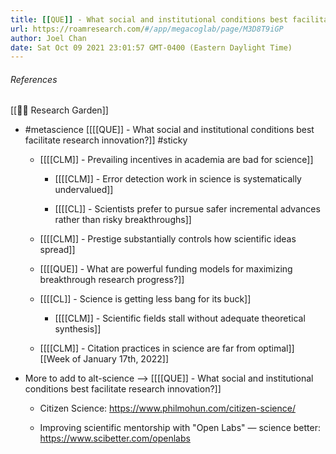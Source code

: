 ```yaml
---
title: [[QUE]] - What social and institutional conditions best facilitate research innovation?
url: https://roamresearch.com/#/app/megacoglab/page/M3D8T9iGP
author: Joel Chan
date: Sat Oct 09 2021 23:01:57 GMT-0400 (Eastern Daylight Time)
---
```




###### References

[[🌱🌾 Research Garden]]

- #metascience [[[[QUE]] - What social and institutional conditions best facilitate research innovation?]] #sticky

    - [[[[CLM]] - Prevailing incentives in academia are bad for science]]

        - [[[[CLM]] - Error detection work in science is systematically undervalued]]

        - [[[[CL]] - Scientists prefer to pursue safer incremental advances rather than risky breakthroughs]]

    - [[[[CLM]] - Prestige substantially controls how scientific ideas spread]]

    - [[[[QUE]] - What are powerful funding models for maximizing breakthrough research progress?]]

    - [[[[CL]] - Science is getting less bang for its buck]]

        - [[[[CLM]] - Scientific fields stall without adequate theoretical synthesis]]

    - [[[[CLM]] - Citation practices in science are far from optimal]]
[[Week of January 17th, 2022]]

- More to add to alt-science --> [[[[QUE]] - What social and institutional conditions best facilitate research innovation?]]

    - Citizen Science: https://www.philmohun.com/citizen-science/

    - Improving scientific mentorship with "Open Labs" — science better: https://www.scibetter.com/openlabs
